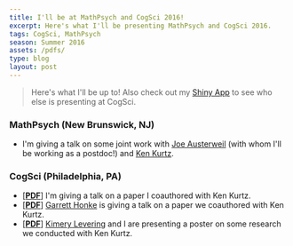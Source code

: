 ```yaml
---
title: I'll be at MathPsych and CogSci 2016!
excerpt: Here's what I'll be presenting MathPsych and CogSci 2016.
tags: CogSci, MathPsych
season: Summer 2016
assets: /pdfs/
type: blog
layout: post
---
```


>Here's what I'll be up to! Also check out my [Shiny App](https://nolan.shinyapps.io/whos-at-cogsci/) to see who else is presenting at CogSci.

### MathPsych (New Brunswick, NJ)

- I'm giving a talk on some joint work with [Joe Austerweil](https://alab.psych.wisc.edu) (with whom I'll be working as a postdoc!) and [Ken Kurtz](https://www.binghamton.edu/psychology/people/kkurtz.html).

### CogSci (Philadelphia, PA)

- [**[PDF]({{page.assets}}/manuscripts/conaway-kurtz-cogsci2016.pdf)**] I'm giving a talk on a paper I coauthored with Ken Kurtz.
- [**[PDF]({{page.assets}}/manuscripts/honke-conaway-kurtz-cogsci2016.pdf)**] [Garrett Honke](http://bingweb.binghamton.edu/~ghonke1/) is giving a talk on a paper we coauthored with Ken Kurtz.
- [**[PDF]({{page.assets}}/posters/cogsci2016.pdf)**] [Kimery Levering](https://www.marist.edu/sbs/facviewer.html?uid=487) and I are presenting a poster on some research we conducted with Ken Kurtz.